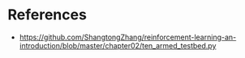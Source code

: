 # References

- <https://github.com/ShangtongZhang/reinforcement-learning-an-introduction/blob/master/chapter02/ten_armed_testbed.py>